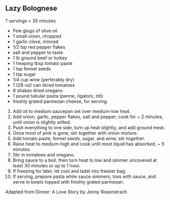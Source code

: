 ## Lazy Bolognese

? servings = 35 minutes

* Few glugs of olive oil
* 1 small onion, chopped
* 1 garlic clove, minced
* 1/2 tsp red pepper flakes
* salt and pepper to taste
* 1 lb ground beef or turkey
* 1 heaping tbsp tomato paste
* 1 tsp fennel seeds
* 1 tsp sugar
* 1/4 cup wine (perferably dry)
* 1 (28-oz) can diced tomatoes
* 8 shakes dried oregano
* 1 pound tubular pasta (penne, rigatoni, ziti)
* freshly grated parmesan cheese, for serving

1. Add oil to medium saucepan set over medium-low heat.
2. Add onion, garlic, pepper flakes, salt and pepper; cook for ~ 2 minutes, until onion is slightly wilted.
3. Push everything to one side, turn up heat slightly, and add ground meat.
4. Once most of pink is gone, stir together with onion mixture.
5. Add tomato paste, fennel seeds, sugar, and wine; stir together.
6. Raise heat to medium-high and cook until most liquid has absorbed, ~ 5 minutes.
7. Stir in tomatoes and oregano.
8. Bring sauce to a boil, then turn heat to low and simmer uncovered at least 30 minutes or up to 1 hour.
9. If freezing for later, let cool and ladel into freezer bag.
10. If serving, prepare pasta while sauce simmers, toss with sauce, and serve in bowls topped with freshly grated parmesan.

Adapted from Dinner: A Love Story by Jenny Rosenstrach
